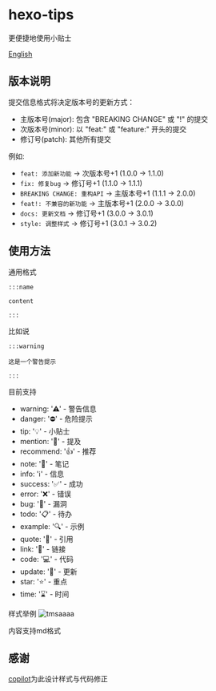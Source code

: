 # hexo-tips
更便捷地使用小贴士

[English](README_EN.md)

## 版本说明
提交信息格式将决定版本号的更新方式：
- 主版本号(major): 包含 "BREAKING CHANGE" 或 "!" 的提交
- 次版本号(minor): 以 "feat:" 或 "feature:" 开头的提交
- 修订号(patch): 其他所有提交

例如:
- `feat: 添加新功能` -> 次版本号+1 (1.0.0 → 1.1.0)
- `fix: 修复bug` -> 修订号+1 (1.1.0 → 1.1.1)
- `BREAKING CHANGE: 重构API` -> 主版本号+1 (1.1.1 → 2.0.0)
- `feat!: 不兼容的新功能` -> 主版本号+1 (2.0.0 → 3.0.0)
- `docs: 更新文档` -> 修订号+1 (3.0.0 → 3.0.1)
- `style: 调整样式` -> 修订号+1 (3.0.1 → 3.0.2)

## 使用方法

通用格式

```
:::name

content

:::
```
比如说
```
:::warning
 
这是一个警告提示

:::

```

目前支持
+ warning: '⚠' - 警告信息
+ danger: '⛔' - 危险提示
+ tip: '💡' - 小贴士
+ mention: '💬' - 提及
+ recommend: '👍' - 推荐
+ note: '📝' - 笔记
+ info: 'ℹ️' - 信息
+ success: '✅' - 成功
+ error: '❌' - 错误
+ bug: '🐛' - 漏洞
+ todo: '📋' - 待办
+ example: '🔍' - 示例
+ quote: '💭' - 引用
+ link: '🔗' - 链接
+ code: '💻' - 代码
+ update: '🔄' - 更新
+ star: '⭐' - 重点
+ time: '⌛' - 时间

样式举例
<img src="https://i.ibb.co/64gGqT6/tmsaaaa.webp" alt="tmsaaaa" border="0">

内容支持md格式

## 感谢

[copilot](https://github.com/features/copilot)为此设计样式与代码修正